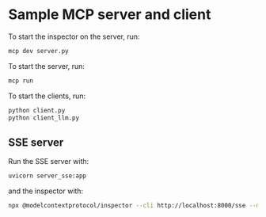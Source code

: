 # Sample MCP server and client

To start the inspector on the server, run:

```bash
mcp dev server.py
```

To start the server, run:

```bash
mcp run
```

To start the clients, run:

```bash
python client.py
python client_llm.py
```

## SSE server

Run the SSE server with:

```bash
uvicorn server_sse:app
```

and the inspector with:

```bash
npx @modelcontextprotocol/inspector --cli http://localhost:8000/sse --method tools/list
```
